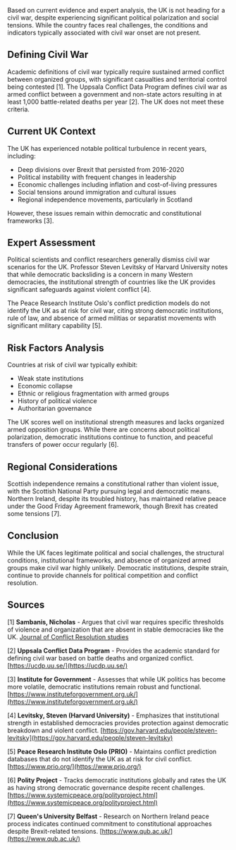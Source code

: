 Based on current evidence and expert analysis, the UK is not heading for a civil war, despite experiencing significant political polarization and social tensions. While the country faces real challenges, the conditions and indicators typically associated with civil war onset are not present.

## Defining Civil War

Academic definitions of civil war typically require sustained armed conflict between organized groups, with significant casualties and territorial control being contested [1]. The Uppsala Conflict Data Program defines civil war as armed conflict between a government and non-state actors resulting in at least 1,000 battle-related deaths per year [2]. The UK does not meet these criteria.

## Current UK Context

The UK has experienced notable political turbulence in recent years, including:

- Deep divisions over Brexit that persisted from 2016-2020
- Political instability with frequent changes in leadership
- Economic challenges including inflation and cost-of-living pressures
- Social tensions around immigration and cultural issues
- Regional independence movements, particularly in Scotland

However, these issues remain within democratic and constitutional frameworks [3].

## Expert Assessment

Political scientists and conflict researchers generally dismiss civil war scenarios for the UK. Professor Steven Levitsky of Harvard University notes that while democratic backsliding is a concern in many Western democracies, the institutional strength of countries like the UK provides significant safeguards against violent conflict [4].

The Peace Research Institute Oslo's conflict prediction models do not identify the UK as at risk for civil war, citing strong democratic institutions, rule of law, and absence of armed militias or separatist movements with significant military capability [5].

## Risk Factors Analysis

Countries at risk of civil war typically exhibit:
- Weak state institutions
- Economic collapse
- Ethnic or religious fragmentation with armed groups
- History of political violence
- Authoritarian governance

The UK scores well on institutional strength measures and lacks organized armed opposition groups. While there are concerns about political polarization, democratic institutions continue to function, and peaceful transfers of power occur regularly [6].

## Regional Considerations

Scottish independence remains a constitutional rather than violent issue, with the Scottish National Party pursuing legal and democratic means. Northern Ireland, despite its troubled history, has maintained relative peace under the Good Friday Agreement framework, though Brexit has created some tensions [7].

## Conclusion

While the UK faces legitimate political and social challenges, the structural conditions, institutional frameworks, and absence of organized armed groups make civil war highly unlikely. Democratic institutions, despite strain, continue to provide channels for political competition and conflict resolution.

## Sources

[1] **Sambanis, Nicholas** - Argues that civil war requires specific thresholds of violence and organization that are absent in stable democracies like the UK. [Journal of Conflict Resolution studies](https://journals.sagepub.com/home/jcr)

[2] **Uppsala Conflict Data Program** - Provides the academic standard for defining civil war based on battle deaths and organized conflict. [https://ucdp.uu.se/](https://ucdp.uu.se/)

[3] **Institute for Government** - Assesses that while UK politics has become more volatile, democratic institutions remain robust and functional. [https://www.instituteforgovernment.org.uk/](https://www.instituteforgovernment.org.uk/)

[4] **Levitsky, Steven (Harvard University)** - Emphasizes that institutional strength in established democracies provides protection against democratic breakdown and violent conflict. [https://gov.harvard.edu/people/steven-levitsky](https://gov.harvard.edu/people/steven-levitsky)

[5] **Peace Research Institute Oslo (PRIO)** - Maintains conflict prediction databases that do not identify the UK as at risk for civil conflict. [https://www.prio.org/](https://www.prio.org/)

[6] **Polity Project** - Tracks democratic institutions globally and rates the UK as having strong democratic governance despite recent challenges. [https://www.systemicpeace.org/polityproject.html](https://www.systemicpeace.org/polityproject.html)

[7] **Queen's University Belfast** - Research on Northern Ireland peace process indicates continued commitment to constitutional approaches despite Brexit-related tensions. [https://www.qub.ac.uk/](https://www.qub.ac.uk/)